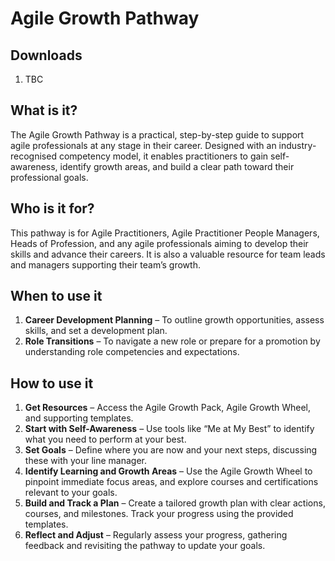 # Agile Growth Pathway

## Downloads
1. TBC

## What is it?
The Agile Growth Pathway is a practical, step-by-step guide to support agile professionals at any stage in their career. Designed with an industry-recognised competency model, it enables practitioners to gain self-awareness, identify growth areas, and build a clear path toward their professional goals.

## Who is it for?
This pathway is for Agile Practitioners, Agile Practitioner People Managers, Heads of Profession, and any agile professionals aiming to develop their skills and advance their careers. It is also a valuable resource for team leads and managers supporting their team’s growth.

## When to use it
1. **Career Development Planning** – To outline growth opportunities, assess skills, and set a development plan.
2. **Role Transitions** – To navigate a new role or prepare for a promotion by understanding role competencies and expectations.

## How to use it

1. **Get Resources** – Access the Agile Growth Pack, Agile Growth Wheel, and supporting templates.
2. **Start with Self-Awareness** – Use tools like “Me at My Best” to identify what you need to perform at your best.
3. **Set Goals** – Define where you are now and your next steps, discussing these with your line manager.
4. **Identify Learning and Growth Areas** – Use the Agile Growth Wheel to pinpoint immediate focus areas, and explore courses and certifications relevant to your goals.
5. **Build and Track a Plan** – Create a tailored growth plan with clear actions, courses, and milestones. Track your progress using the provided templates.
6. **Reflect and Adjust** – Regularly assess your progress, gathering feedback and revisiting the pathway to update your goals.
